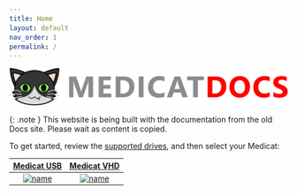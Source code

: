 ```yaml
---
title: Home
layout: default
nav_order: 1
permalink: /
---
```

![name](/assets/images/site-logo.png)

{: .note }
This website is being built with the documentation from the old Docs site. Please wait as content is copied.

To get started, review the [supported drives](../../docs/supported-drives/), and then select your Medicat:

| [Medicat USB](../../usb/about/) | [Medicat VHD](../../vhd/about/) |
|:-:|:-:|
| [![name](../../assets/images/medicat_usb_sm.png)](../../usb/about/) | [![name](../../assets/images/medicat_vhd_sm.png)](../../vhd/about/) |